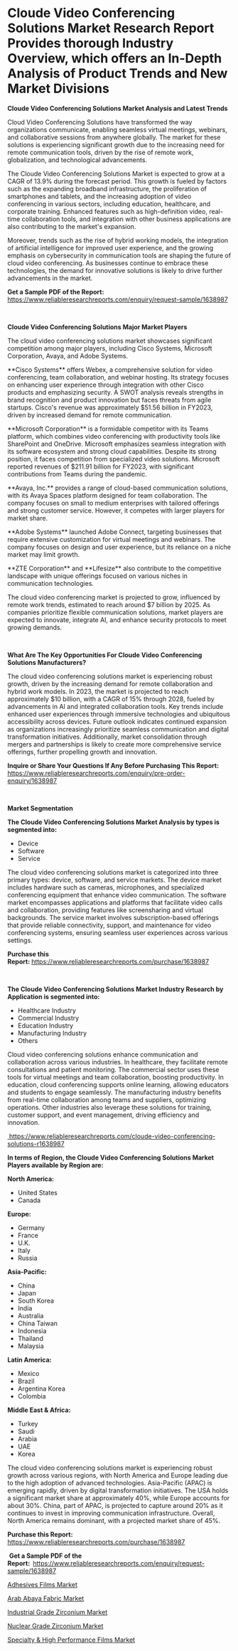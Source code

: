 <p><h1>Cloude Video Conferencing Solutions Market Research Report Provides thorough Industry Overview, which offers an In-Depth Analysis of Product Trends and New Market Divisions</h1></p><p><strong>Cloude Video Conferencing Solutions Market Analysis and Latest Trends</strong></p>
<p><p>Cloud Video Conferencing Solutions have transformed the way organizations communicate, enabling seamless virtual meetings, webinars, and collaborative sessions from anywhere globally. The market for these solutions is experiencing significant growth due to the increasing need for remote communication tools, driven by the rise of remote work, globalization, and technological advancements.</p><p>The Cloude Video Conferencing Solutions Market is expected to grow at a CAGR of 13.9% during the forecast period. This growth is fueled by factors such as the expanding broadband infrastructure, the proliferation of smartphones and tablets, and the increasing adoption of video conferencing in various sectors, including education, healthcare, and corporate training. Enhanced features such as high-definition video, real-time collaboration tools, and integration with other business applications are also contributing to the market's expansion.</p><p>Moreover, trends such as the rise of hybrid working models, the integration of artificial intelligence for improved user experience, and the growing emphasis on cybersecurity in communication tools are shaping the future of cloud video conferencing. As businesses continue to embrace these technologies, the demand for innovative solutions is likely to drive further advancements in the market.</p></p>
<p><strong>Get a Sample PDF of the Report:&nbsp;</strong> <a href="https://www.reliableresearchreports.com/enquiry/request-sample/1638987?utm_campaign=7&utm_medium=2&utm_source=Github&utm_content=ia&utm_term=23032025&utm_id=cloude-video-conferencing-solutions">https://www.reliableresearchreports.com/enquiry/request-sample/1638987</a></p>
<p>&nbsp;</p>
<p><strong>Cloude Video Conferencing Solutions Major Market Players</strong></p>
<p><p>The cloud video conferencing solutions market showcases significant competition among major players, including Cisco Systems, Microsoft Corporation, Avaya, and Adobe Systems. </p><p>**Cisco Systems** offers Webex, a comprehensive solution for video conferencing, team collaboration, and webinar hosting. Its strategy focuses on enhancing user experience through integration with other Cisco products and emphasizing security. A SWOT analysis reveals strengths in brand recognition and product innovation but faces threats from agile startups. Cisco's revenue was approximately $51.56 billion in FY2023, driven by increased demand for remote communication.</p><p>**Microsoft Corporation** is a formidable competitor with its Teams platform, which combines video conferencing with productivity tools like SharePoint and OneDrive. Microsoft emphasizes seamless integration with its software ecosystem and strong cloud capabilities. Despite its strong position, it faces competition from specialized video solutions. Microsoft reported revenues of $211.91 billion for FY2023, with significant contributions from Teams during the pandemic.</p><p>**Avaya, Inc.** provides a range of cloud-based communication solutions, with its Avaya Spaces platform designed for team collaboration. The company focuses on small to medium enterprises with tailored offerings and strong customer service. However, it competes with larger players for market share. </p><p>**Adobe Systems** launched Adobe Connect, targeting businesses that require extensive customization for virtual meetings and webinars. The company focuses on design and user experience, but its reliance on a niche market may limit growth.</p><p>**ZTE Corporation** and **Lifesize** also contribute to the competitive landscape with unique offerings focused on various niches in communication technologies.</p><p>The cloud video conferencing market is projected to grow, influenced by remote work trends, estimated to reach around $7 billion by 2025. As companies prioritize flexible communication solutions, market players are expected to innovate, integrate AI, and enhance security protocols to meet growing demands.</p></p>
<p>&nbsp;</p>
<p><strong>What Are The Key Opportunities For Cloude Video Conferencing Solutions Manufacturers?</strong></p>
<p><p>The cloud video conferencing solutions market is experiencing robust growth, driven by the increasing demand for remote collaboration and hybrid work models. In 2023, the market is projected to reach approximately $10 billion, with a CAGR of 15% through 2028, fueled by advancements in AI and integrated collaboration tools. Key trends include enhanced user experiences through immersive technologies and ubiquitous accessibility across devices. Future outlook indicates continued expansion as organizations increasingly prioritize seamless communication and digital transformation initiatives. Additionally, market consolidation through mergers and partnerships is likely to create more comprehensive service offerings, further propelling growth and innovation.</p></p>
<p><strong>Inquire or Share Your Questions If Any Before Purchasing This Report:</strong> <a href="https://www.reliableresearchreports.com/enquiry/pre-order-enquiry/1638987?utm_campaign=7&utm_medium=2&utm_source=Github&utm_content=ia&utm_term=23032025&utm_id=cloude-video-conferencing-solutions">https://www.reliableresearchreports.com/enquiry/pre-order-enquiry/1638987</a></p>
<p>&nbsp;</p>
<p><strong>Market Segmentation</strong></p>
<p><strong>The Cloude Video Conferencing Solutions Market Analysis by types is segmented into:</strong></p>
<p><ul><li>Device</li><li>Software</li><li>Service</li></ul></p>
<p><p>The cloud video conferencing solutions market is categorized into three primary types: device, software, and service markets. The device market includes hardware such as cameras, microphones, and specialized conferencing equipment that enhance video communication. The software market encompasses applications and platforms that facilitate video calls and collaboration, providing features like screensharing and virtual backgrounds. The service market involves subscription-based offerings that provide reliable connectivity, support, and maintenance for video conferencing systems, ensuring seamless user experiences across various settings.</p></p>
<p><strong>Purchase this Report:&nbsp;</strong><a href="https://www.reliableresearchreports.com/purchase/1638987?utm_campaign=7&utm_medium=2&utm_source=Github&utm_content=ia&utm_term=23032025&utm_id=cloude-video-conferencing-solutions">https://www.reliableresearchreports.com/purchase/1638987</a></p>
<p>&nbsp;</p>
<p><strong>The Cloude Video Conferencing Solutions Market Industry Research by Application is segmented into:</strong></p>
<p><ul><li>Healthcare Industry</li><li>Commercial Industry</li><li>Education Industry</li><li>Manufacturing Industry</li><li>Others</li></ul></p>
<p><p>Cloud video conferencing solutions enhance communication and collaboration across various industries. In healthcare, they facilitate remote consultations and patient monitoring. The commercial sector uses these tools for virtual meetings and team collaboration, boosting productivity. In education, cloud conferencing supports online learning, allowing educators and students to engage seamlessly. The manufacturing industry benefits from real-time collaboration among teams and suppliers, optimizing operations. Other industries also leverage these solutions for training, customer support, and event management, driving efficiency and innovation.</p></p>
<p><a href="https://www.reliableresearchreports.com/cloude-video-conferencing-solutions-r1638987?utm_campaign=7&utm_medium=2&utm_source=Github&utm_content=ia&utm_term=23032025&utm_id=cloude-video-conferencing-solutions">&nbsp;https://www.reliableresearchreports.com/cloude-video-conferencing-solutions-r1638987</a></p>
<p><strong>In terms of Region, the Cloude Video Conferencing Solutions Market Players available by Region are:</strong></p>
<p>
    <p> <strong> North America: </strong>
        <ul>
            <li>United States</li>
            <li>Canada</li>
        </ul>
        </p> 
    <p> <strong> Europe: </strong>
        <ul>
            <li>Germany</li>
            <li>France</li>
            <li>U.K.</li>
            <li>Italy</li>
            <li>Russia</li>
        </ul>
        </p> 
    <p> <strong> Asia-Pacific: </strong>
        <ul>
            <li>China</li>
            <li>Japan</li>
            <li>South Korea</li>
            <li>India</li>
            <li>Australia</li>
            <li>China Taiwan</li>
            <li>Indonesia</li>
            <li>Thailand</li>
            <li>Malaysia</li>
        </ul>
        </p> 
    <p> <strong> Latin America: </strong>
        <ul>
            <li>Mexico</li>
            <li>Brazil</li>
            <li>Argentina Korea</li>
            <li>Colombia</li>
        </ul>
        </p> 
    <p> <strong> Middle East & Africa: </strong>
        <ul>
            <li>Turkey</li>
            <li>Saudi</li>
            <li>Arabia</li>
            <li>UAE</li>
            <li>Korea</li>
        </ul>
    </p>
    </p>
<p><p>The cloud video conferencing solutions market is experiencing robust growth across various regions, with North America and Europe leading due to the high adoption of advanced technologies. Asia-Pacific (APAC) is emerging rapidly, driven by digital transformation initiatives. The USA holds a significant market share at approximately 40%, while Europe accounts for about 30%. China, part of APAC, is projected to capture around 20% as it continues to invest in improving communication infrastructure. Overall, North America remains dominant, with a projected market share of 45%.</p></p>
<p><strong>Purchase this Report: </strong><a href="https://www.reliableresearchreports.com/purchase/1638987?utm_campaign=7&utm_medium=2&utm_source=Github&utm_content=ia&utm_term=23032025&utm_id=cloude-video-conferencing-solutions">https://www.reliableresearchreports.com/purchase/1638987</a></p>
<p>&nbsp;<strong>Get a Sample PDF of the Report:&nbsp;&nbsp;</strong><a href="https://www.reliableresearchreports.com/enquiry/request-sample/1638987?utm_campaign=7&utm_medium=2&utm_source=Github&utm_content=ia&utm_term=23032025&utm_id=cloude-video-conferencing-solutions">https://www.reliableresearchreports.com/enquiry/request-sample/1638987</a></p>
<p><strong></strong></p>
<p><p><a href="https://github.com/puhakhommabh/Market-Research-Report-List-1/blob/main/adhesives-films-market.md?utm_campaign=7&utm_medium=2&utm_source=Github&utm_content=ia&utm_term=23032025&utm_id=cloude-video-conferencing-solutions">Adhesives Films Market</a></p><p><a href="https://github.com/gasiorgary79/Market-Research-Report-List-1/blob/main/arab-abaya-fabric-market.md?utm_campaign=7&utm_medium=2&utm_source=Github&utm_content=ia&utm_term=23032025&utm_id=cloude-video-conferencing-solutions">Arab Abaya Fabric Market</a></p><p><a href="https://github.com/joubehobock75/Market-Research-Report-List-1/blob/main/industrial-grade-zirconium-market.md?utm_campaign=7&utm_medium=2&utm_source=Github&utm_content=ia&utm_term=23032025&utm_id=cloude-video-conferencing-solutions">Industrial Grade Zirconium Market</a></p><p><a href="https://github.com/supashcriana/Market-Research-Report-List-1/blob/main/nuclear-grade-zirconium-market.md?utm_campaign=7&utm_medium=2&utm_source=Github&utm_content=ia&utm_term=23032025&utm_id=cloude-video-conferencing-solutions">Nuclear Grade Zirconium Market</a></p><p><a href="https://github.com/ozolsgasko02/Market-Research-Report-List-1/blob/main/specialty-high-performance-films-market.md?utm_campaign=7&utm_medium=2&utm_source=Github&utm_content=ia&utm_term=23032025&utm_id=cloude-video-conferencing-solutions">Specialty & High Performance Films Market</a></p></p>